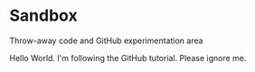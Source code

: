 # Sandbox
Throw-away code and GitHub experimentation area

Hello World. I'm following the GitHub tutorial. Please ignore me.
